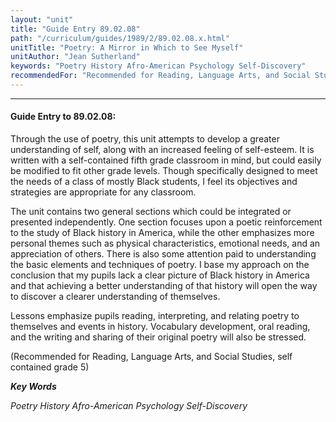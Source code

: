 ```yaml
---
layout: "unit"
title: "Guide Entry 89.02.08"
path: "/curriculum/guides/1989/2/89.02.08.x.html"
unitTitle: "Poetry: A Mirror in Which to See Myself"
unitAuthor: "Jean Sutherland"
keywords: "Poetry History Afro-American Psychology Self-Discovery"
recommendedFor: "Recommended for Reading, Language Arts, and Social Studies, self contained grade 5"
---
```

<body>
<hr/>
 <h4>
  Guide Entry to 89.02.08:
 </h4>
 Through the use of poetry, this unit attempts to develop a greater understanding of self, along with an increased feeling of self-esteem. It is written with a self-contained fifth grade classroom in mind, but could easily be modified to fit other grade levels. Though specifically designed to meet the needs of a class of mostly Black students, I feel its objectives and strategies are appropriate for any classroom.
 <p>
  The unit contains two general sections which could be integrated or presented independently. One section focuses upon a poetic reinforcement to the study of Black history in America, while the other emphasizes more personal themes such as physical characteristics, emotional needs, and an appreciation of others. There is also some attention paid to understanding the basic elements and techniques of poetry. I base my approach on the conclusion that my pupils lack a clear picture of Black history in America and that achieving a better understanding of that history will open the way to discover a clearer understanding of themselves.
 </p>
 <p>
  Lessons emphasize pupils reading, interpreting, and relating poetry to themselves and events in history. Vocabulary development, oral reading, and the writing and sharing of their original poetry will also be stressed.
 </p>
 <p>
  (Recommended for Reading, Language Arts, and Social Studies, self contained grade 5)
 </p>
<p>
  <b>
   <i>
    Key Words
   </i>
  </b>
  <br/>
 </p>
 <p>
  <i>
   Poetry History Afro-American Psychology Self-Discovery
  </i>
 </p>

</body>